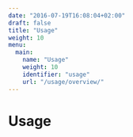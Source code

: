 ```yaml
---
date: "2016-07-19T16:08:04+02:00"
draft: false
title: "Usage"
weight: 10
menu:
  main:
    name: "Usage"
    weight: 10
    identifier: "usage"
    url: "/usage/overview/"
---
```


# Usage
